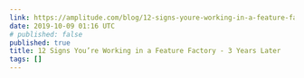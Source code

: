 ```yaml
---
link: https://amplitude.com/blog/12-signs-youre-working-in-a-feature-factory-3-years-later
date: 2019-10-09 01:16 UTC
# published: false
published: true
title: 12 Signs You’re Working in a Feature Factory - 3 Years Later
tags: []
---
```



